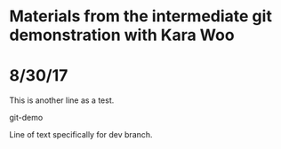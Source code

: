 # Materials from the intermediate git demonstration with Kara Woo
# 8/30/17

This is another line as a test. 

git-demo

Line of text specifically for dev branch. 

